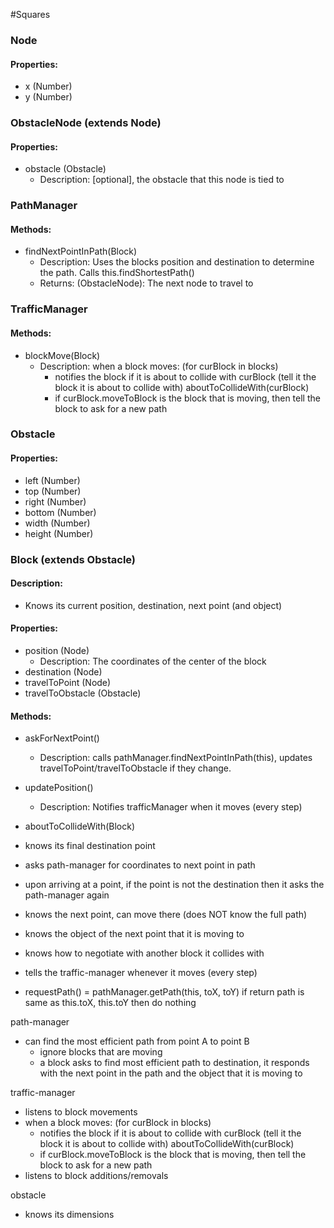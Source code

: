 #Squares

### Node
#### Properties:
- x (Number)
- y (Number)

### ObstacleNode (extends Node)
#### Properties:
- obstacle (Obstacle)
	- Description: [optional], the obstacle that this node is tied to

### PathManager
#### Methods:
- findNextPointInPath(Block)
	- Description: Uses the blocks position and destination to determine the path. Calls this.findShortestPath()
	- Returns: (ObstacleNode): The next node to travel to

### TrafficManager
#### Methods:
- blockMove(Block)
	- Description: when a block moves: (for curBlock in blocks)
		- notifies the block if it is about to collide with curBlock (tell it the block it is about to collide with) aboutToCollideWith(curBlock)
		- if curBlock.moveToBlock is the block that is moving,  then tell the block to ask for a new path

### Obstacle
#### Properties:
- left (Number)
- top (Number)
- right (Number)
- bottom (Number)
- width (Number)
- height (Number)

### Block (extends Obstacle)
#### Description:
- Knows its current position, destination, next point (and object)
#### Properties:
- position (Node)
	- Description: The coordinates of the center of the block
- destination (Node)
- travelToPoint (Node)
- travelToObstacle (Obstacle) 
#### Methods:
- askForNextPoint()
	- Description: calls pathManager.findNextPointInPath(this), updates travelToPoint/travelToObstacle if they change.
- updatePosition()
	- Description: Notifies trafficManager when it moves (every step)
- aboutToCollideWith(Block)
 


- knows its final destination point
- asks path-manager for coordinates to next point in path
- upon arriving at a point, if the point is not the destination then it asks the path-manager again
- knows the next point, can move there (does NOT know the full path)
- knows the object of the next point that it is moving to
- knows how to negotiate with another block it collides with
- tells the traffic-manager whenever it moves (every step)
- requestPath() =
     pathManager.getPath(this, toX, toY)
     if return path is same as this.toX, this.toY then do nothing

path-manager
- can find the most efficient path from point A to point B
     - ignore blocks that are moving
     - a block asks to find most efficient path to destination, it responds with the next point in the path and the object that it is moving to

traffic-manager
- listens to block movements
- when a block moves: (for curBlock in blocks)
     - notifies the block if it is about to collide with curBlock (tell it the block it is about to collide with) aboutToCollideWith(curBlock)
     - if curBlock.moveToBlock is the block that is moving,  then tell the block to ask for a new path
- listens to block additions/removals

obstacle
- knows its dimensions